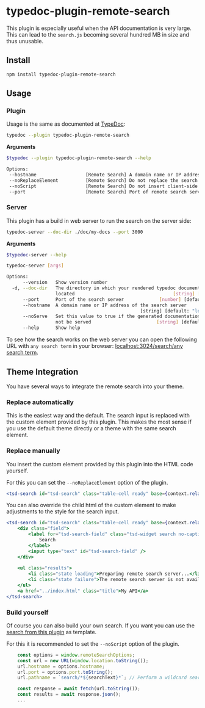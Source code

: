 # typedoc-plugin-remote-search

This plugin is especially useful when the API documentation is very large. This can lead to the `search.js` becoming several hundred MB in size and thus unusable.

## Install

```bash
npm install typedoc-plugin-remote-search
```

## Usage

### Plugin

Usage is the same as documented at [TypeDoc](https://typedoc.org/guides/installation/#command-line-interface):

```bash
typedoc --plugin typedoc-plugin-remote-search
```

**Arguments**

```bash
$typedoc --plugin typedoc-plugin-remote-search --help

Options:
 --hostname                  [Remote Search] A domain name or IP address of the search server
 --noReplaceElement          [Remote Search] Do not replace the search element with a custom element for out of the box working remote search
 --noScript                  [Remote Search] Do not insert client-side javascript into the theme (this way the search will not work without manual adjustments)
 --port                      [Remote Search] Port of remote search server
```

### Server
This plugin has a build in web server to run the search on the server side:

```bash
typedoc-server --doc-dir ./doc/my-docs --port 3000
```

**Arguments**

```bash
$typedoc-server --help

typedoc-server [args]

Options:
      --version   Show version number                                  [boolean]
  -d, --doc-dir   The directory in which your rendered typedoc documentation is
                  located                                    [string] [required]
      --port      Port of the search server             [number] [default: 3024]
      --hostname  A domain name or IP address of the search server
                                                 [string] [default: "localhost"]
      --noServe   Set this value to true if the generated documentation should
                  not be served                        [string] [default: false]
      --help      Show help  
```

To see how the search works on the web server you can open the following URL with `any search term` in your browser: [localhost:3024/search/any search term](http://localhost:3024/search/any%20search%20term).


## Theme Integration

You have several ways to integrate the remote search into your theme.

### Replace automatically

This is the easiest way and the default. The search input is replaced with the custom element provided by this plugin. This makes the most sense if you use the default theme directly or a theme with the same search element.

### Replace manually
You insert the custom element provided by this plugin into the HTML code yourself.

For this you can set the `--noReplaceElement` option of the plugin.

```jsx
<tsd-search id="tsd-search" class="table-cell ready" base={context.relativeURL("./") + "/"} hostname="localhost" port="3024"></tsd-search>
```

You can also override the child html of the custom element to make adjustments to the style for the search input.

```jsx
<tsd-search id="tsd-search" class="table-cell ready" base={context.relativeURL("./") + "/"} hostname="localhost" port="3024">
    <div class="field">
        <label for="tsd-search-field" class="tsd-widget search no-caption">
            Search
        </label>
        <input type="text" id="tsd-search-field" />
    </div>
    
    <ul class="results">
        <li class="state loading">Preparing remote search server...</li>
        <li class="state failure">The remote search server is not available</li>
    </ul>
    <a href="../index.html" class="title">My API</a>
</tsd-search>
```

### Build yourself

Of course you can also build your own search. If you want you can use the [search from this plugin](../../packages/typedoc-plugin-remote-search/src/client/search-component.ts) as template.

For this it is recommended to set the `--noScript` option of the plugin.

```js
    const options = window.remoteSearchOptions;
    const url = new URL(window.location.toString());
    url.hostname = options.hostname;
    url.port = options.port.toString();
    url.pathname = `search/*${searchText}*`; // Perform a wildcard search

    const response = await fetch(url.toString());
    const results = await response.json();
    ...
```